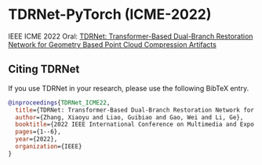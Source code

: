 # TDRNet-PyTorch (ICME-2022)

IEEE ICME 2022 Oral: [TDRNet: Transformer-Based Dual-Branch Restoration Network for Geometry Based Point Cloud Compression Artifacts](https://ieeexplore.ieee.org/abstract/document/9859853)



## <a name="Citing TDRNet"></a>Citing  TDRNet

If you use TDRNet in your research, please use the following BibTeX entry.

```BibTeX
@inproceedings{TDRNet_ICME22,
  title={TDRNet: Transformer-Based Dual-Branch Restoration Network for Geometry Based Point Cloud Compression Artifacts},
  author={Zhang, Xiaoyu and Liao, Guibiao and Gao, Wei and Li, Ge},
  booktitle={2022 IEEE International Conference on Multimedia and Expo (ICME)},
  pages={1--6},
  year={2022},
  organization={IEEE}
}
```
